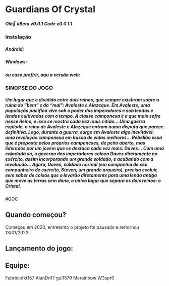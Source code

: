 # Guardians Of Crystal
<h5>Olá🤘 #Beta v0.0.1 Code v0.0.1.1</h5>

<h3>Instslação</h3>
<h5>Android:</h5>
<h5>Windows:</h5>
<h5>ou caso prefirir, aqu a versão web:</h5>
<h3>SINOPSE DO JOGO</h3>
<h5>Um lugar que é dividido entre dois reinos, que sempre existiram sobre a ruina do “bem” e do “mal”: Avaleste e Alazeque. Em Avaleste, uma população pacífica vive sob o poder dos imperadores e sob lendas e lendas cultivadas com o tempo. A classe camponesa é a que mais sofre nesse Reino, e isso se mostra cada vez mais nítido... Uma guerra explode, o reino de Avaleste e Alazeque entram numa disputa que parece definitiva. Logo, durante a guerra, surge em Avaleste algo inevitável: uma revolução camponesa em busca de vidas melhores... Rebelião essa que é proposta pelos próprios camponeses, de peito aberto, mas liderados por um jovem que se destaca cada vez mais: Daves... Com uma cajadada só, o governo dos imperadores coloca Daves diretamente no exército, assim incorporando um grande soldado, e acabando com a revolução... Agora, Daves, soldado normal (em companhia de seu companheiro de exército, Steven, um grande arqueiro), precisa evoluir, sem saber de coisas que o levarão diretamente para uma lenda antiga que move as terras sem dono, o único lugar que separa os dois reinos: o Cristal.
</h5>
#GOC

## Quando começou?
Começou em 2020, entretanto o projeto foi pausado e rertornou 13/01/2023.

## Lançamento do jogo:

## Equipe:
Fabriciofkt157
AlanDn17
gui1579
Marainbow
W3spr0
